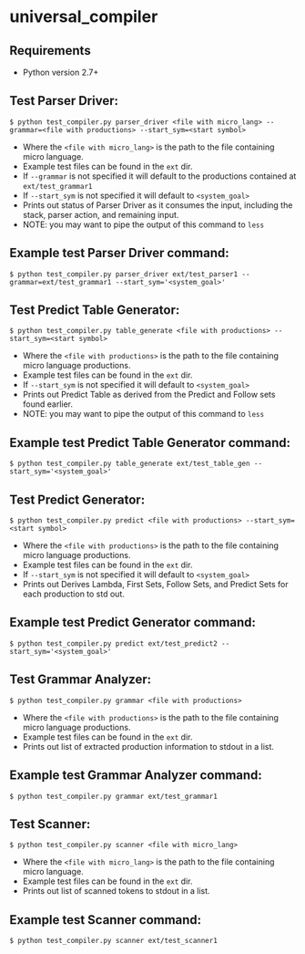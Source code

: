 universal_compiler
==================

Requirements
------------
- Python version 2.7+


Test Parser Driver:
-------------------

`$ python test_compiler.py parser_driver <file with micro_lang> --grammar=<file with productions> --start_sym=<start symbol>`

- Where the `<file with micro_lang>` is the path to the file containing micro language.
- Example test files can be found in the `ext` dir.
- If `--grammar` is not specified it will default to the productions contained at `ext/test_grammar1`
- If `--start_sym` is not specified it will default to `<system_goal>`
- Prints out status of Parser Driver as it consumes the input, including the stack, parser action, and remaining input.
- NOTE: you may want to pipe the output of this command to `less`

Example test Parser Driver command:
-----------------------------------

`$ python test_compiler.py parser_driver ext/test_parser1 --grammar=ext/test_grammar1 --start_sym='<system_goal>'`


Test Predict Table Generator:
-----------------------------

`$ python test_compiler.py table_generate <file with productions> --start_sym=<start symbol>`

- Where the `<file with productions>` is the path to the file containing micro language productions.
- Example test files can be found in the `ext` dir.
- If `--start_sym` is not specified it will default to `<system_goal>`
- Prints out Predict Table as derived from the Predict and Follow sets found earlier.
- NOTE: you may want to pipe the output of this command to `less`

Example test Predict Table Generator command:
---------------------------------------------

`$ python test_compiler.py table_generate ext/test_table_gen --start_sym='<system_goal>'`


Test Predict Generator:
-----------------------

`$ python test_compiler.py predict <file with productions> --start_sym=<start symbol>`

- Where the `<file with productions>` is the path to the file containing micro language productions.
- Example test files can be found in the `ext` dir.
- If `--start_sym` is not specified it will default to `<system_goal>`
- Prints out Derives Lambda, First Sets, Follow Sets, and Predict Sets for each production to std out.

Example test Predict Generator command:
---------------------------------------

`$ python test_compiler.py predict ext/test_predict2 --start_sym='<system_goal>'`


Test Grammar Analyzer:
----------------------

`$ python test_compiler.py grammar <file with productions>`

- Where the `<file with productions>` is the path to the file containing micro language productions.
- Example test files can be found in the `ext` dir.
- Prints out list of extracted production information to stdout in a list.

Example test Grammar Analyzer command:
--------------------------------------

`$ python test_compiler.py grammar ext/test_grammar1`


Test Scanner:
-------------

`$ python test_compiler.py scanner <file with micro_lang>`

- Where the `<file with micro_lang>` is the path to the file containing micro language.
- Example test files can be found in the `ext` dir.
- Prints out list of scanned tokens to stdout in a list.

Example test Scanner command:
-----------------------------

`$ python test_compiler.py scanner ext/test_scanner1`
